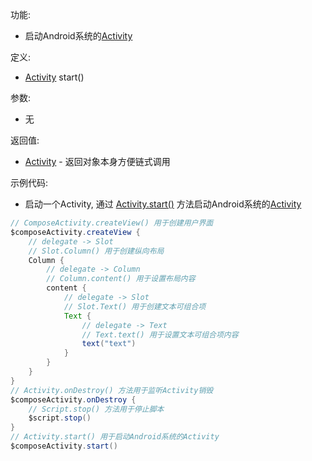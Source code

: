 功能:

+ 启动Android系统的[Activity](https://developer.android.google.cn/reference/android/app/Activity)

定义:

+ [Activity](/API/UI/Activity/Activity/README.md) start()

参数:

+ 无

返回值:

+ [Activity](/API/UI/Activity/Activity/README.md) - 返回对象本身方便链式调用

示例代码:

+ 启动一个Activity, 通过 [Activity.start()](/API/UI/Activity/Activity/README.md?id=start)
  方法启动Android系统的[Activity](https://developer.android.google.cn/reference/android/app/Activity)

```groovy
// ComposeActivity.createView() 用于创建用户界面
$composeActivity.createView {
    // delegate -> Slot
    // Slot.Column() 用于创建纵向布局
    Column {
        // delegate -> Column
        // Column.content() 用于设置布局内容
        content {
            // delegate -> Slot
            // Slot.Text() 用于创建文本可组合项
            Text {
                // delegate -> Text
                // Text.text() 用于设置文本可组合项内容
                text("text")
            }
        }
    }
}
// Activity.onDestroy() 方法用于监听Activity销毁
$composeActivity.onDestroy {
    // Script.stop() 方法用于停止脚本
    $script.stop()
}
// Activity.start() 用于启动Android系统的Activity
$composeActivity.start()
```